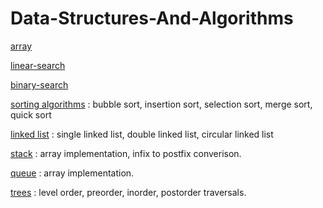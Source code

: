 # Data-Structures-And-Algorithms

[array](https://github.com/shubh22121/Data-Structures-And-Algorithms/tree/main/01-arrays/arrays)

[linear-search](https://github.com/shubh22121/Data-Structures-And-Algorithms/tree/main/02-linear-search/linear-search)

[binary-search](https://github.com/shubh22121/Data-Structures-And-Algorithms/tree/main/03-binary%20search/binary-search)

[sorting algorithms](https://github.com/shubh22121/Data-Structures-And-Algorithms/tree/main/04-sorting/sorting)
    : bubble sort, insertion sort, selection sort, merge sort, quick sort

[linked list](https://github.com/shubham-yadavv/Data-Structures-And-Algorithms/tree/main/09-Linked-List/linked-list/linked_list)
    : single linked list, double linked list, circular linked list

[stack](https://github.com/shubh22121/Data-Structures-And-Algorithms/tree/main/11-stack/stack)
    : array implementation, infix to postfix converison.

[queue](https://github.com/shubh22121/Data-Structures-And-Algorithms/tree/main/11-queue)
    : array implementation.

[trees](https://github.com/shubham-yadavv/Data-Structures-And-Algorithms/tree/main/12-trees/trees)
    : level order, preorder, inorder, postorder traversals.